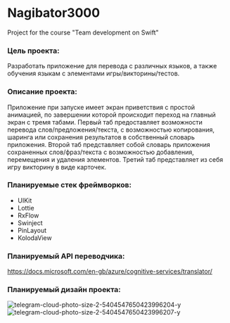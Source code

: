 # Nagibator3000
Project for the course "Team development on Swift"

### Цель проекта:
Разработать приложение для перевода с различных языков, а также обучения языкам с элементами игры/викторины/тестов.

### Описание проекта:
Приложение при запуске имеет экран приветствия с простой анимацией, по завершении которой происходит переход на главный экран с тремя табами. Первый таб предоставляет возможности перевода слов/предложения/текста, с возможностью копирования, шаринга или сохранения результатов в собственный словарь приложения. Второй таб представляет собой словарь приложения сохраненных слов/фраз/текста с возможностью добавления, перемещения и удаления элементов. Третий таб представляет из себя игру викторину в виде карточек.

### Планируемые стек фреймворков:
- UIKit
- Lottie
- RxFlow
- Swinject
- PinLayout
- KolodaView

### Планируемый API переводчика:
https://docs.microsoft.com/en-gb/azure/cognitive-services/translator/

### Планируемый дизайн проекта:
![telegram-cloud-photo-size-2-5404547650423996204-y](https://user-images.githubusercontent.com/85764504/181625573-477ad950-25a7-4f3b-b30b-8fc383ca6257.jpg)
![telegram-cloud-photo-size-2-5404547650423996207-y](https://user-images.githubusercontent.com/85764504/181625626-cef579a3-5c66-4201-8a73-45f9273c31b6.jpg)
